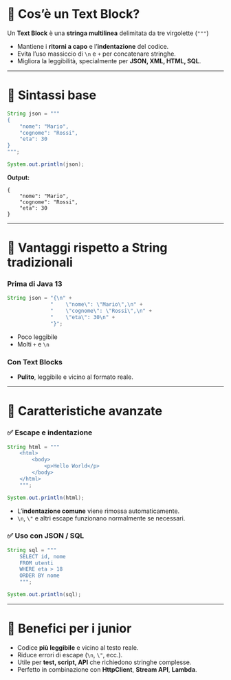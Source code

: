 # 🔹 Cos’è un Text Block?

Un **Text Block** è una **stringa multilinea** delimitata da tre virgolette (`"""`)

* Mantiene i **ritorni a capo** e l’**indentazione** del codice.
* Evita l’uso massiccio di `\n` e `+` per concatenare stringhe.
* Migliora la leggibilità, specialmente per **JSON, XML, HTML, SQL**.

---

# 🔹 Sintassi base

```java
String json = """
{
    "nome": "Mario",
    "cognome": "Rossi",
    "eta": 30
}
""";

System.out.println(json);
```

**Output:**

```
{
    "nome": "Mario",
    "cognome": "Rossi",
    "eta": 30
}
```

---

# 🔹 Vantaggi rispetto a String tradizionali

### Prima di Java 13

```java
String json = "{\n" +
              "    \"nome\": \"Mario\",\n" +
              "    \"cognome\": \"Rossi\",\n" +
              "    \"eta\": 30\n" +
              "}";
```

* Poco leggibile
* Molti `+` e `\n`

### Con Text Blocks

* **Pulito**, leggibile e vicino al formato reale.

---

# 🔹 Caratteristiche avanzate

### ✅ Escape e indentazione

```java
String html = """
    <html>
        <body>
            <p>Hello World</p>
        </body>
    </html>
    """;

System.out.println(html);
```

* L’**indentazione comune** viene rimossa automaticamente.
* `\n`, `\"` e altri escape funzionano normalmente se necessari.

### ✅ Uso con JSON / SQL

```java
String sql = """
    SELECT id, nome
    FROM utenti
    WHERE eta > 18
    ORDER BY nome
    """;

System.out.println(sql);
```

---

# 🔹 Benefici per i junior

* Codice **più leggibile** e vicino al testo reale.
* Riduce errori di escape (`\n`, `\"`, ecc.).
* Utile per **test, script, API** che richiedono stringhe complesse.
* Perfetto in combinazione con **HttpClient**, **Stream API**, **Lambda**.

